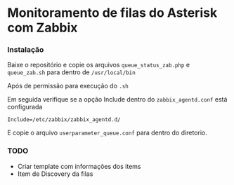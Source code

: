 Monitoramento de filas do Asterisk com Zabbix
=============================================

### Instalação 

Baixe o repositório e copie os arquivos `queue_status_zab.php` e `queue_zab.sh` para dentro de `/usr/local/bin`

Após de permissão para execução do `.sh`


Em seguida verifique se a opção Include dentro do `zabbix_agentd.conf` está configurada

```
Include=/etc/zabbix/zabbix_agentd.d/
``` 

E copie o arquivo `userparameter_queue.conf` para dentro do diretorio. 

### TODO

* Criar template com informações dos items 
* Item de Discovery da filas
